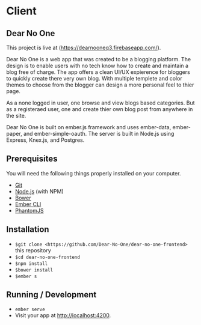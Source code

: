 # Client
## Dear No One 

This project is live at (https://dearnooneq3.firebaseapp.com/).

Dear No One is a web app that was created to be a blogging platform. The design is to enable users with no tech know how to create and maintain a blog free of charge. The app offers a clean UI/UX expierence for bloggers to quickly create there very own blog. With multiple templete and color themes to choose from the blogger can design a more personal feel to thier page. 

As a none logged in user, one browse and view blogs based categories. But as a registeraed user, one and create thier own blog post from anywhere in the site. 

Dear No One is built on ember.js framework and uses ember-data, ember-paper, and ember-simple-oauth. The server is built in Node.js using Express, Knex.js, and Postgres. 


## Prerequisites

You will need the following things properly installed on your computer.

* [Git](https://git-scm.com/)
* [Node.js](https://nodejs.org/) (with NPM)
* [Bower](https://bower.io/)
* [Ember CLI](https://ember-cli.com/)
* [PhantomJS](http://phantomjs.org/)

## Installation

* `$git clone <https://github.com/Dear-No-One/dear-no-one-frontend>` this repository
* `$cd dear-no-one-frontend`
* `$npm install`
* `$bower install`
* `$ember s`

## Running / Development

* `ember serve`
* Visit your app at [http://localhost:4200](http://localhost:4200).

